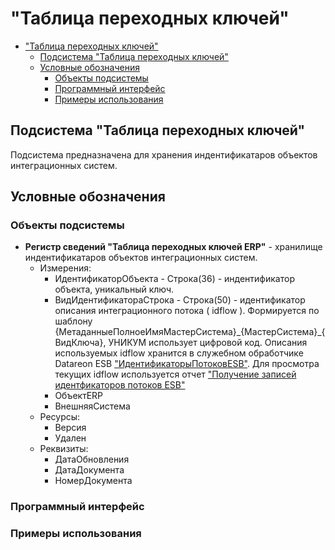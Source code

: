 # "Таблица переходных ключей"

- ["Таблица переходных ключей"](#таблица-переходных-ключей)
  - [Подсистема "Таблица переходных ключей"](#подсистема-таблица-переходных-ключей)
  - [Условные обозначения](#условные-обозначения)
    - [Объекты подсистемы](#объекты-подсистемы)
    - [Программный интерфейс](#программный-интерфейс)
    - [Примеры использования](#примеры-использования)

## Подсистема "Таблица переходных ключей"

Подсистема предназначена для хранения индентификатаров объектов интеграционных систем.

## Условные обозначения

### Объекты подсистемы

- **Регистр сведений "Таблица переходных ключей ERP"** - хранилище индентификатаров объектов интеграционных систем.
  - Измерения:
    - ИдентификаторОбъекта - Строка(36) - индентификатор объекта, уникальный ключ.
    - ВидИдентификатораСтрока - Строка(50) - идентификатор описания интеграционного потока ( idflow ). Формируется по шаблону {МетаданныеПолноеИмяМастерСистема}\_{МастерСистема}\_{ВидКлюча},
УНИКУМ использует цифровой код. Описания используемых idflow хранится в служебном обработчике Datareon ESB ["ИдентификаторыПотоковESB"](../rules_md/integration/adrequest/ИдентификаторыПотоковESB.bsl).
Для просмотра текущих idflow используется отчет  ["Получение записей идентфикаторов потоков ESB"](.../adrequest/ПолучитьЗаписиИдентфикаторыПотоковESB.epf)
    - ОбъектERP
    - ВнешняяСистема
  - Ресурсы:
    - Версия
    - Удален
  - Реквизиты:
    - ДатаОбновления
    - ДатаДокумента
    - НомерДокумента

### Программный интерфейс

### Примеры использования
